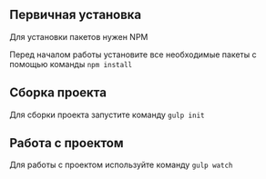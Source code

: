 ## Первичная установка

Для установки пакетов нужен NPM

Перед началом работы установите все необходимые пакеты с помощью команды `npm install`

## Сборка проекта

Для сборки проекта запустите команду `gulp init`

## Работа с проектом

Для работы с проектом используйте команду `gulp watch`